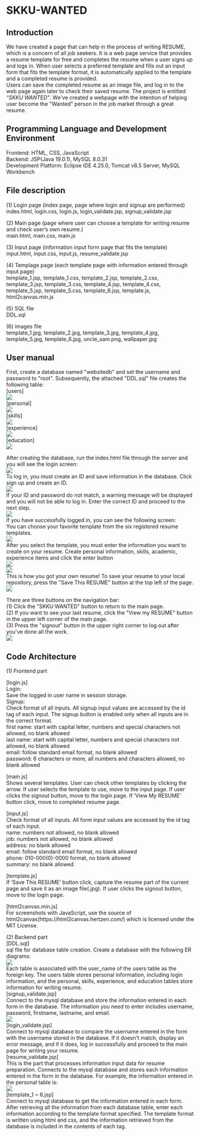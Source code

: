 # SKKU-WANTED

## Introduction
We have created a page that can help in the process of writing RESUME, which is a concern of all job seekers.
It is a web page service that provides a resume template for free and completes the resume when a user signs up and logs in.
When user selects a preferred template and fills out an input form that fits the template format, it is automatically applied to the template and a completed resume is provided. <br>
Users can save the completed resume as an image file, and log in to the web page again later to check their saved resume.
The project is entitled <em>“SKKU WANTED”</em>. We've created a webpage with the intention of helping user become the "Wanted" person in the job market through a great resume.

## Programming Language and Development Environment
Frontend: HTML, CSS, JavaScript <br>
Backend: JSP(Java 19.0.1), MySQL 8.0.31 <br>
Development Platform: Eclipse IDE 4.25.0, Tomcat v8.5 Server, MySQL Workbench <br>

## File description
<p>
(1) Login page (index page, page where login and signup are performed) <br>
index.html, login.css, login.js, login_validate.jsp, signup_validate.jsp
</p>
<p>
(2) Main page (page where user can choose a template for writing resume and check user’s own resume.) <br>
main.html, main.css, main.js
</p>
<p>
(3) Input page (information input form page that fits the template) <br>
input.html, input.css, input.js, resume_validate.jsp
</p>
<p>
(4) Templage page (each template page with information entered through input page) <br>
template_1.jsp, template_1.css, template_2.jsp, template_2.css, template_3.jsp, template_3.css, template_4.jsp, template_4.css, template_5.jsp, template_5.css, template_6.jsp, template.js, html2canvas.min.js
</p>
<p>
(5) SQL file <br>
DDL.sql
</p>
<p>
(6) images file <br>
template_1.jpg, template_2.jpg, template_3.jpg, template_4.jpg, template_5.jpg, template_6.jpg, uncle_sam.png, wallpaper.jpg
</p>

## User manual
<p>
First, create a database named "websitedb" and set the username and password to "root". Subsequently, the attached "DDL.sql" file creates the following table: <br>
[users] <br>
<img src="./readme_images/users.png"> <br>
[personal] <br>
<img src="./readme_images/personal.png"> <br>
[skills] <br>
<img src="./readme_images/skills.png"> <br>
[experience] <br>
<img src="./readme_images/experience.png"> <br>
[education] <br>
<img src="./readme_images/education.png">
</p>
<p>
After creating the database, run the index.html file through the server and you will see the login screen: <br>
<img src="./readme_images/login_screen.png"> <br>
To log in, you must create an ID and save information in the database. Click sign up and create an ID. <br>
<img src="./readme_images/signup_screen.png"> <br>
If your ID and password do not match, a warning message will be displayed and you will not be able to log in. Enter the correct ID and proceed to the next step. <br>
<img src="./readme_images/login_error.png"> <br>
If you have successfully logged in, you can see the following screen: <br>
You can choose your favorite template from the six registered resume templates. <br>
<img src="./readme_images/main_screen.png"> <br>
After you select the template, you must enter the information you want to create on your resume. Create personal information, skills, academic, experience items and click the enter button <br>
<img src="./readme_images/input_screen_1.png"> <br>
<img src="./readme_images/main_screen_2.png"> <br>
This is how you got your own resume! To save your resume to your local repository, press the "Save This RESUME" button at the top left of the page. <br>
<img src="./readme_images/resume_screen_2.png"> <br>
</p>
<p>
There are three buttons on the navigation bar: <br>
(1) Click the "SKKU WANTED" button to return to the main page. <br>
(2) If you want to see your last resume, click the "View my RESUME" button in the upper left corner of the main page. <br>
(3) Press the "signout" button in the upper right corner to log out after you've done all the work. <br>
<img src="./readme_images/nav_bar.png"> <br>
</p>
</p>

## Code Architecture
<p>
(1) Frontend part
<p>
[login.js] <br>
Login: <br>
Save the logged in user name in session storage. <br>
Signup: <br>
Check format of all inputs. All signup input values are accessed by the id tag of each input. The signup button is enabled only when all inputs are in the correct format.<br>
first name: start with capital letter, numbers and special characters not allowed, no blank allowed <br>
last name: start with capital letter, numbers and special characters not allowed, no blank allowed <br>
email: follow standard email format, no blank allowed <br>
password: 6 characters or more, all numbers and characters allowed, no blank allowed
</p>
<p>
[main.js] <br>
Shows several templates. User can check other templates by clicking the arrow. If user selects the template to use, move to the input page. If user clicks the signout button, move to the login page. If ‘View My RESUME’ button click, move to completed resume page.
</p>
<p>
[input.js] <br>
Check format of all inputs. All form input values are accessed by the id tag of each input. <br>
name: numbers not allowed, no blank allowed <br>
job: numbers not allowed, no blank allowed <br>
address: no blank allowed <br>
email: follow standard email format, no blank allowed <br>
phone: 010-000(0)-0000 format, no blank allowed <br>
summary: no blank allowed
</p>
<p>
[template.js] <br>
If ‘Save This RESUME’ button click, capture the resume part of the current page and save it as an image file(.jpg). If user clicks the signout button, move to the login page.
</p>
<p>
[html2canvas.min.js] <br>
For screenshots with JavaScript, use the source of html2canvas(https://html2canvas.hertzen.com/) which is licensed under the MIT License.
</p>
</p>
<p>
(2) Backend part <br>
[DDL.sql] <br>
sql file for database table creation. Create a database with the following ER diagrams: <br>
<img src="./readme_images/er_diagram.png"> <br>
Each table is associated with the user_name of the users table as the foreign key. The users table stores personal information, including login information, and the personal, skills, experience, and education tables store information for writing resume. <br>
[signup_validate.jsp] <br>
Connect to the mysql database and store the information entered in each form in the database. The information you need to enter includes username, password, firstname, lastname, and email. <br>
<img src="./readme_images/signup_validate.png"> <br>
[login_validate.jsp] <br>
Connect to mysql database to compare the username entered in the form with the username stored in the database. If it doesn't match, display an error message, and if it does, log in successfully and proceed to the main page for writing your resume. <br>
[resume_validate.jsp] <br>
This is the part that processes information input data for resume preparation. Connects to the mysql database and stores each information entered in the form in the database. For example, the information entered in the personal table is: <br>
<img src="./readme_images/resume_validate.png"> <br>
[template_1 ~ 6.jsp] <br>
Connect to mysql database to get the information entered in each form. After retrieving all the information from each database table, enter each information according to the template format specified. The template format is written using html and css, and the information retrieved from the database is included in the contents of each tag.
</p>
